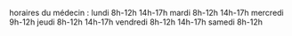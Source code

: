 horaires du médecin :
lundi 8h-12h 14h-17h
mardi 8h-12h 14h-17h
mercredi 9h-12h
jeudi 8h-12h 14h-17h
vendredi 8h-12h 14h-17h
samedi 8h-12h
